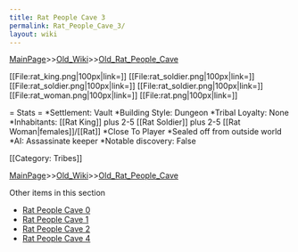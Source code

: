 ```yaml
---
title: Rat People Cave 3
permalink: Rat_People_Cave_3/
layout: wiki
---
```


[MainPage](/keeperrl_wiki/ "wikilink")>>[Old_Wiki](/keeperrl_wiki/Old_Wiki "wikilink")>>[Old_Rat_People_Cave](/keeperrl_wiki/Old_Rat_People_Cave "wikilink")

[[File:rat_king.png|100px|link=]]
[[File:rat_soldier.png|100px|link=]]
[[File:rat_soldier.png|100px|link=]]
[[File:rat_soldier.png|100px|link=]]
[[File:rat_woman.png|100px|link=]]
[[File:rat.png|100px|link=]]

= Stats =
*Settlement: Vault
*Building Style: Dungeon
*Tribal Loyalty: None
*Inhabitants: [[Rat King]] plus 2-5 [[Rat Soldier]] plus 2-5 [[Rat Woman|females]]/[[Rat]]
*Close To Player
*Sealed off from outside world
*AI: Assassinate keeper
*Notable discovery: False

[[Category: Tribes]]

[MainPage](/keeperrl_wiki/ "wikilink")>>[Old_Wiki](/keeperrl_wiki/Old_Wiki "wikilink")>>[Old_Rat_People_Cave](/keeperrl_wiki/Old_Rat_People_Cave "wikilink")

Other items in this section
-    [Rat People Cave 0](/keeperrl_wiki/Rat_People_Cave_0 "wikilink")
-    [Rat People Cave 1](/keeperrl_wiki/Rat_People_Cave_1 "wikilink")
-    [Rat People Cave 2](/keeperrl_wiki/Rat_People_Cave_2 "wikilink")
-    [Rat People Cave 4](/keeperrl_wiki/Rat_People_Cave_4 "wikilink")
